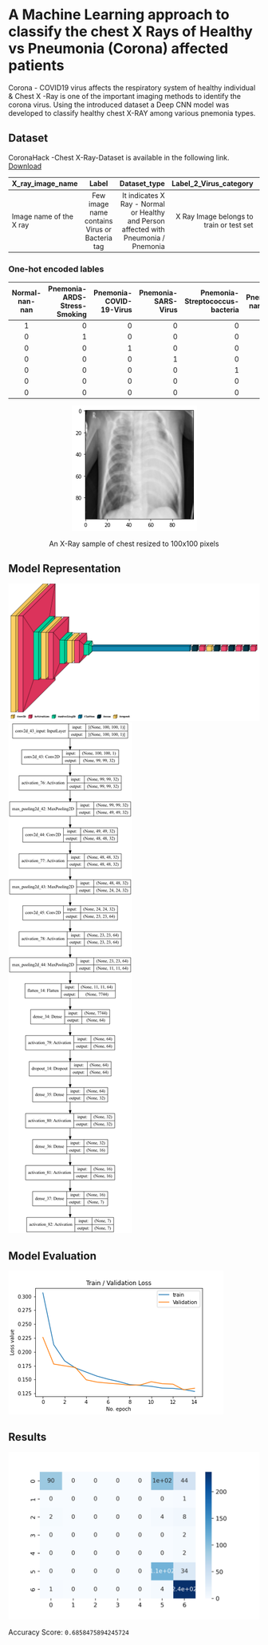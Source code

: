 # A Machine Learning approach to classify the chest X Rays of Healthy vs Pneumonia (Corona) affected patients

Corona - COVID19 virus affects the respiratory system of healthy individual & Chest X -Ray is one of the important imaging methods to identify the corona virus. Using the introduced dataset a Deep CNN model was developed to classify healthy chest X-RAY among various pnemonia types.

## Dataset

CoronaHack -Chest X-Ray-Dataset is available in the following link. [Download](https://www.kaggle.com/datasets/praveengovi/coronahack-chest-xraydataset)

| X_ray_image_name        |                     Label                     |                                                                         Dataset_type |                   Label_2_Virus_category |                                                Label_1_Virus_category |
| ----------------------- | :-------------------------------------------: | -----------------------------------------------------------------------------------: | ---------------------------------------: | --------------------------------------------------------------------: |
| Image name of the X ray | Few image name contains Virus or Bacteria tag | It indicates X Ray - Normal or Healthy and Person affected with Pneumonia / Pnemonia | X Ray Image belongs to train or test set | It helpful for Machine learning researchers to train machine learning | Label holds the information about the pneumonia is due to Virus . Bacteria or ARDS | Label holds the information about the pneumonia (Virus . Bacteria or ARDS) & detailed classification |

### One-hot encoded lables

| Normal-nan-nan | Pnemonia-ARDS-Stress-Smoking | Pnemonia-COVID-19-Virus | Pnemonia-SARS-Virus | Pnemonia-Streptococcus-bacteria | Pnemonia-nan-Virus | Pnemonia-nan-bacteria |
| :------------: | ---------------------------: | ----------------------: | ------------------: | ------------------------------: | -----------------: | --------------------: |
|       1        |                            0 |                       0 |                   0 |                               0 |                  0 |                     0 |
|       0        |                            1 |                       0 |                   0 |                               0 |                  0 |                     0 |
|       0        |                            0 |                       1 |                   0 |                               0 |                  0 |                     0 |
|       0        |                            0 |                       0 |                   1 |                               0 |                  0 |                     0 |
|       0        |                            0 |                       0 |                   0 |                               1 |                  0 |                     0 |
|       0        |                            0 |                       0 |                   0 |                               0 |                  1 |                     0 |
|       0        |                            0 |                       0 |                   0 |                               0 |                  0 |                     1 |

<p align = "center">
<img src = "output/resized-sample.png">
</p>
<p align = "center">
An X-Ray sample of chest resized to 100x100 pixels</p>

## Model Representation

![Layered Visualization of Model](/output/model_visual.png)
![Model Graph](/output/model_graph.png)

## Model Evaluation

![Train Validation graph](/output/train-val-loss.png)

## Results

![Confusion Matrix](/output/confusion_matrix.png)

Accuracy Score: `0.6858475894245724`
